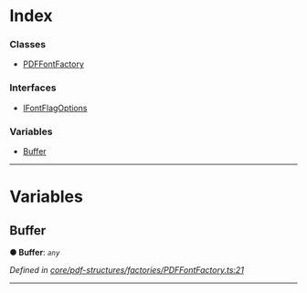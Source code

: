 

# Index

### Classes

* [PDFFontFactory](../classes/_core_pdf_structures_factories_pdffontfactory_.pdffontfactory.md)

### Interfaces

* [IFontFlagOptions](../interfaces/_core_pdf_structures_factories_pdffontfactory_.ifontflagoptions.md)

### Variables

* [Buffer](_core_pdf_structures_factories_pdffontfactory_.md#buffer)

---

# Variables

<a id="buffer"></a>

##  Buffer

**● Buffer**: *`any`*

*Defined in [core/pdf-structures/factories/PDFFontFactory.ts:21](https://github.com/Hopding/pdf-lib/blob/d7334b8/src/core/pdf-structures/factories/PDFFontFactory.ts#L21)*

___

